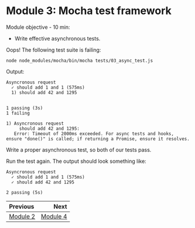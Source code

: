 # Module 3: Mocha test framework

Module objective - 10 min:
* Write effective asynchronous tests.

Oops! The following test suite is failing:

```
node node_modules/mocha/bin/mocha tests/03_async_test.js
```

Output:

```
Asyncronous request
  ✓ should add 1 and 1 (575ms)
  1) should add 42 and 1295


1 passing (3s)
1 failing

1) Asyncronous request
     should add 42 and 1295:
   Error: Timeout of 2000ms exceeded. For async tests and hooks, ensure "done()" is called; if returning a Promise, ensure it resolves.
```

Write a proper asynchronous test, so both of our tests pass.

Run the test again. The output should look something like:

```
Asyncronous request
  ✓ should add 1 and 1 (575ms)
  ✓ should add 42 and 1295

2 passing (5s)
```

| Previous | Next |
|:---------|-----:|
| [Module 2](./02_mocha_test_framework.md) | [Module 4](./04_test_driven_development.md) |